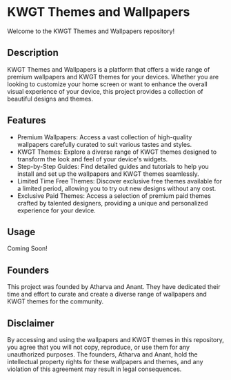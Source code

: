 # KWGT Themes and Wallpapers

Welcome to the KWGT Themes and Wallpapers repository!

## Description

KWGT Themes and Wallpapers is a platform that offers a wide range of premium wallpapers and KWGT themes for your devices. Whether you are looking to customize your home screen or want to enhance the overall visual experience of your device, this project provides a collection of beautiful designs and themes.

## Features

- Premium Wallpapers: Access a vast collection of high-quality wallpapers carefully curated to suit various tastes and styles.
- KWGT Themes: Explore a diverse range of KWGT themes designed to transform the look and feel of your device's widgets.
- Step-by-Step Guides: Find detailed guides and tutorials to help you install and set up the wallpapers and KWGT themes seamlessly.
- Limited Time Free Themes: Discover exclusive free themes available for a limited period, allowing you to try out new designs without any cost.
- Exclusive Paid Themes: Access a selection of premium paid themes crafted by talented designers, providing a unique and personalized experience for your device.

## Usage

Coming Soon!

## Founders

This project was founded by Atharva and Anant. They have dedicated their time and effort to curate and create a diverse range of wallpapers and KWGT themes for the community.

## Disclaimer

By accessing and using the wallpapers and KWGT themes in this repository, you agree that you will not copy, reproduce, or use them for any unauthorized purposes. The founders, Atharva and Anant, hold the intellectual property rights for these wallpapers and themes, and any violation of this agreement may result in legal consequences.
